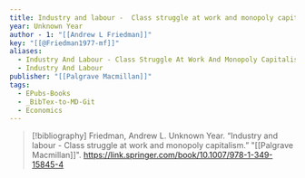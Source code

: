 ```yaml
---
title: Industry and labour -  Class struggle at work and monopoly capitalism
year: Unknown Year
author - 1: "[[Andrew L Friedman]]"
key: "[[@Friedman1977-mf]]"
aliases:
  - Industry And Labour - Class Struggle At Work And Monopoly Capitalism
  - Industry And Labour
publisher: "[[Palgrave Macmillan]]"
tags:
  - EPubs-Books
  - _BibTex-to-MD-Git
  - Economics
---
```


> [!bibliography]
> Friedman, Andrew L. Unknown Year. “Industry and labour -  Class struggle at work and monopoly capitalism.” "[[Palgrave Macmillan]]". https://link.springer.com/book/10.1007/978-1-349-15845-4